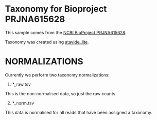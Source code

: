 # Taxonomy for Bioproject PRJNA615628

This sample comes from the [NCBI BioProject PRJNA615628](https://www.ncbi.nlm.nih.gov/bioproject/?term=PRJNA615628).

Taxonomy was created using [atavide_lite](https://github.com/linsalrob/atavide_lite).



# NORMALIZATIONS

Currently we perform two taxonomy normalizations:

1. *_raw.tsv

This is the non-normalised data, so just the raw counts. 

2. *_norm.tsv

This data is normalised for all reads that have been assigned a taxonomy.
